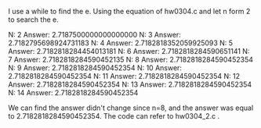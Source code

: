 I use a while to find the e.
Using the equation of hw0304.c and let n form 2 to search the e.

N: 2
Answer: 2.7187500000000000000
N: 3
Answer: 2.7182795698924731183
N: 4
Answer: 2.7182818352059925093
N: 5
Answer: 2.7182818284454013181
N: 6
Answer: 2.7182818284590651141
N: 7
Answer: 2.7182818284590452135
N: 8
Answer: 2.7182818284590452354
N: 9
Answer: 2.7182818284590452354
N: 10
Answer: 2.7182818284590452354
N: 11
Answer: 2.7182818284590452354
N: 12
Answer: 2.7182818284590452354
N: 13
Answer: 2.7182818284590452354
N: 14
Answer: 2.7182818284590452354

We can find the answer didn't change since n=8, and the answer was equal to 2.7182818284590452354.
The code can refer to hw0304_2.c .